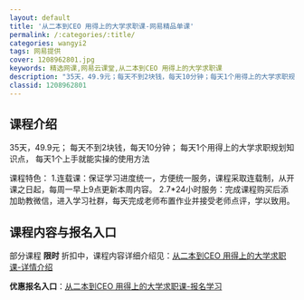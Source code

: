 ```yaml
---
layout: default
title: '从二本到CEO 用得上的大学求职课-网易精品单课'
permalink: /:categories/:title/
categories: wangyi2
tags: 网易提供
cover: 1208962801.jpg
keywords: 精选网课,网易云课堂,从二本到CEO 用得上的大学求职课
description: "35天，49.9元；每天不到2块钱，每天10分钟；每天1个用得上的大学求职规划知识点，每天1个上手就能实操的使用方法课程特色：1.连载课：保证学习进度统一，方便统一服务，课程采取连载制，从开"
classid: 1208962801
---
```


## 课程介绍

35天，49.9元；
每天不到2块钱，每天10分钟；
每天1个用得上的大学求职规划知识点，
每天1个上手就能实操的使用方法

课程特色：
1.连载课：保证学习进度统一，方便统一服务，课程采取连载制，从开课之日起，每周一早上9点更新本周内容。
2.7*24小时服务：完成课程购买后添加助教微信，进入学习社群，每天完成老师布置作业并接受老师点评，学以致用。

## 课程内容与报名入口

部分课程 **限时** 折扣中，课程内容详细介绍见：[从二本到CEO 用得上的大学求职课-详情介绍](https://study.163.com/course/introduction/1208962801.htm?share=1&shareId=1025206652&utm_campaign=share&utm_medium=iphoneShare&utm_source=&utm_u=1025206652)

**优惠报名入口**：[从二本到CEO 用得上的大学求职课-报名学习](https://study.163.com/course/introduction/1208962801.htm?share=1&shareId=1025206652&utm_campaign=share&utm_medium=iphoneShare&utm_source=&utm_u=1025206652)

